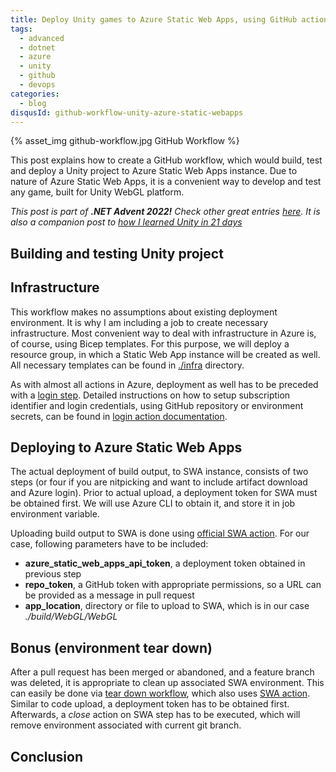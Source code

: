 ```yaml
---
title: Deploy Unity games to Azure Static Web Apps, using GitHub actions
tags:
  - advanced
  - dotnet
  - azure
  - unity
  - github
  - devops
categories:
  - blog
disqusId: github-workflow-unity-azure-static-webapps
---
```


{% asset_img github-workflow.jpg GitHub Workflow %}

This post explains how to create a GitHub workflow, which would build, test and deploy a Unity project to Azure Static Web Apps instance. Due to nature of Azure Static Web Apps, it is a convenient way to develop and test any game, built for Unity WebGL platform.

<!-- more -->

_This post is part of **.NET Advent 2022!** Check other great entries [here](https://dotnet.christmas/). It is also a companion post to [how I learned Unity in 21 days](./unity-in-21-days.md)_


## Building and testing Unity project

## Infrastructure

This workflow makes no assumptions about existing deployment environment. It is why I am including a job to create necessary infrastructure. Most convenient way to deal with infrastructure in Azure is, of course, using Bicep templates. For this purpose, we will deploy a resource group, in which a Static Web App instance will be created as well. All necessary templates can be found in [./infra](https://github.com/uveta/hungry-square-unity/tree/main/infra) directory.

As with almost all actions in Azure, deployment as well has to be preceded with a [login step](https://github.com/Azure/login). Detailed instructions on how to setup subscription identifier and login credentials, using GitHub repository or environment secrets, can be found in [login action documentation](https://github.com/Azure/login).

## Deploying to Azure Static Web Apps

The actual deployment of build output, to SWA instance, consists of two steps (or four if you are nitpicking and want to include artifact download and Azure login). Prior to actual upload, a deployment token for SWA must be obtained first. We will use Azure CLI to obtain it, and store it in job environment variable.

Uploading build output to SWA is done using [official SWA action](https://github.com/Azure/static-web-apps-deploy). For our case, following parameters have to be included:

- **azure_static_web_apps_api_token**, a deployment token obtained in previous step
- **repo_token**, a GitHub token with appropriate permissions, so a URL can be provided as a message in pull request
- **app_location**, directory or file to upload to SWA, which is in our case _./build/WebGL/WebGL_

## Bonus (environment tear down)

After a pull request has been merged or abandoned, and a feature branch was deleted, it is appropriate to clean up associated SWA environment. This can easily be done via [tear down workflow](https://github.com/uveta/hungry-square-unity/blob/main/.github/workflows/teardown.yaml), which also uses [SWA action](https://github.com/Azure/static-web-apps-deploy). Similar to code upload, a deployment token has to be obtained first. Afterwards, a _close_ action on SWA step has to be executed, which will remove environment associated with current git branch.

## Conclusion
